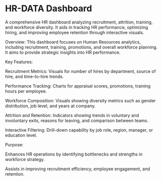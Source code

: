 # HR-DATA Dashboard
A comprehensive HR dashboard analyzing recruitment, attrition, training, and workforce diversity. It aids in tracking HR performance, optimizing hiring, and improving employee retention through interactive visuals.

Overview:
This dashboard focuses on Human Resources analytics, including recruitment, training, promotions, and overall workforce planning. It aims to provide strategic insights into HR performance.

Key Features:

Recruitment Metrics: Visuals for number of hires by department, source of hire, and time-to-hire trends.

Performance Tracking: Charts for appraisal scores, promotions, training hours per employee.

Workforce Composition: Visuals showing diversity metrics such as gender distribution, job level, and years at company.

Attrition and Retention: Indicators showing trends in voluntary and involuntary exits, reasons for leaving, and comparison between teams.

Interactive Filtering: Drill-down capability by job role, region, manager, or education level.

Purpose:

Enhances HR operations by identifying bottlenecks and strengths in workforce strategy.

Assists in improving recruitment efficiency, employee engagement, and retention.
